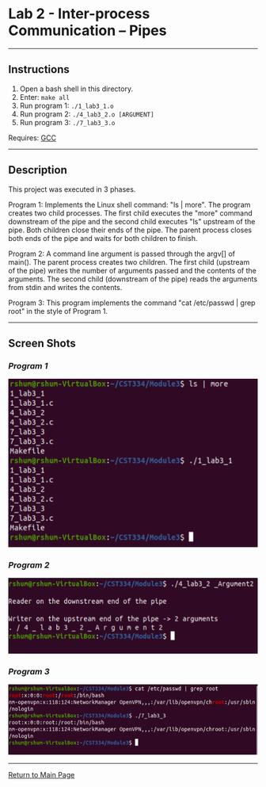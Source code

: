 # Lab 2 - Inter-process Communication – Pipes

---

## Instructions

1. Open a bash shell in this directory.
2. Enter: <code>make all</code>
3. Run program 1: <code>./1_lab3_1.o</code>
4. Run program 2: <code>./4_lab3_2.o [ARGUMENT]</code>
5. Run program 3: <code>./7_lab3_3.o</code>

Requires: [GCC](https://linuxize.com/post/how-to-install-gcc-compiler-on-ubuntu-18-04/) 

---

## Description

This project was executed in 3 phases.

Program 1: Implements the Linux shell command: "ls | more". The program creates two child processes. The first child executes the "more" command downstream of the pipe and the second child executes "ls" upstream of the pipe. Both children close their ends of the pipe. The parent process closes both ends of the pipe and waits for both children to finish.

Program 2: A command line argument is passed through the argv[] of main(). The parent process creates two children. The first child (upstream of the pipe) writes the number of arguments passed and the contents of the arguments. The second child (downstream of the pipe) reads the arguments from stdin and writes the contents.

Program 3: This program implements the command "cat /etc/passwd | grep root" in the style of Program 1.

---

## Screen Shots

### _Program 1_

![sample](./3_run1.PNG)

### _Program 2_

![sample](./6_run2.PNG)


### _Program 3_

![sample](./9_run3.PNG)

---

[Return to Main Page](https://github.com/raymondshum/CST334)
